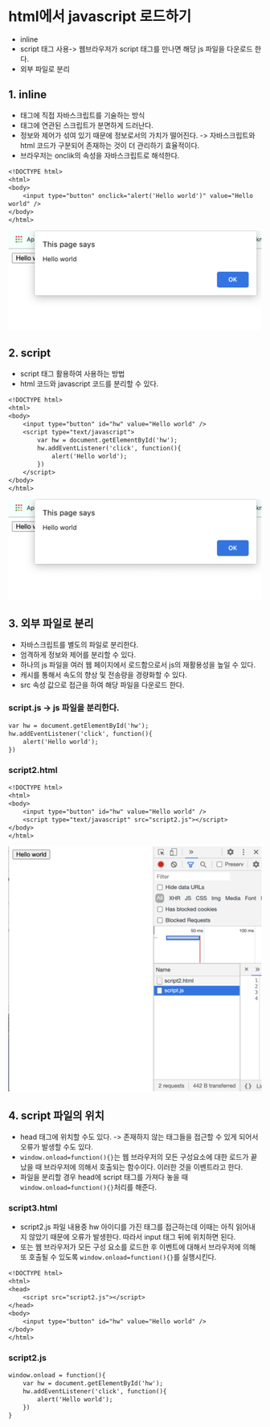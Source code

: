# html에서 javascript 로드하기 

* inline 
* script 태그 사용-> 웹브라우저가 script 태그를 만나면 해당 js 파일을 다운로드 한다. 
* 외부 파일로 분리

## 1. inline

* 태그에 직접 자바스크립트를 기술하는 방식
* 태그에 연관된 스크립트가 분면하게 드러난다. 
* 정보와 제어가 섞여 있기 때문에 정보로서의 가치가 떨어진다. -> 자바스크립트와 html 코드가 구분되어 존재하는 것이 더 관리하기 효율적이다. 
* 브라우저는 onclik의 속성을 자바스크립트로 해석한다. 

~~~
<!DOCTYPE html>
<html>
<body>
    <input type="button" onclick="alert('Hello world')" value="Hello world" />
</body>
</html>
~~~

![img1](./img/img1.png)

## 2. script

* script 태그 활용하여 사용하는 방법
* html 코드와 javascript 코드를 분리할 수 있다.

~~~
<!DOCTYPE html>
<html>
<body>
    <input type="button" id="hw" value="Hello world" />
    <script type="text/javascript">
        var hw = document.getElementById('hw');
        hw.addEventListener('click', function(){
            alert('Hello world');
        })
    </script>
</body>
</html>
~~~

![img1](./img/img1.png)

## 3. 외부 파일로 분리
* 자바스크립트를 별도의 파일로 분리한다.
* 엄격하게 정보와 제어를 분리할 수 있다. 
* 하나의 js 파일을 여러 웹 페이지에서 로드함으로서 js의 재활용성을 높일 수 있다. 
* 캐시를 통해서 속도의 향상 및 전송량을 경량화할 수 있다. 
* src 속성 값으로 접근을 하여 해당 파일을 다운로드 한다. 

### script.js -> js 파일을 분리한다.

~~~
var hw = document.getElementById('hw');
hw.addEventListener('click', function(){
    alert('Hello world');
})
~~~

### script2.html
~~~
<!DOCTYPE html>
<html>
<body>
    <input type="button" id="hw" value="Hello world" />
    <script type="text/javascript" src="script2.js"></script>
</body>
</html>
~~~

![img2](./img/img2.png)


## 4. script 파일의 위치

* head 태그에 위치할 수도 있다. -> 존재하지 않는 태그들을 접근할 수 있게 되어서 오류가 발생할 수도 있다. 
* `window.onload=function(){}`는 웹 브라우저의 모든 구성요소에 대한 로드가 끝났을 때 브라우저에 의해서 호출되는 함수이다. 이러한 것을 이벤트라고 한다. 
* 파일을 분리할 경우 head에 script 태그를 가져다 놓을 때 `window.onload=function(){}`처리를 해준다. 

### script3.html
* script2.js 파일 내용중 hw 아이디를 가진 태그를 접근하는데 이때는 아직 읽어내지 않았기 때문에 오류가 발생한다. 따라서 input 태그 뒤에 위치하면 된다. 
* 또는 웹 브라우저가 모든 구성 요소를 로드한 후 이벤트에 대해서 브라우저에 의해 또 호출될 수 있도록 `window.onload=function(){}`를 실행시킨다. 
~~~
<!DOCTYPE html>
<html>
<head>
    <script src="script2.js"></script>
</head>
<body>
    <input type="button" id="hw" value="Hello world" />
</body>
</html>
~~~

### script2.js

~~~
window.onload = function(){
    var hw = document.getElementById('hw');
    hw.addEventListener('click', function(){
        alert('Hello world');
    })
}
~~~